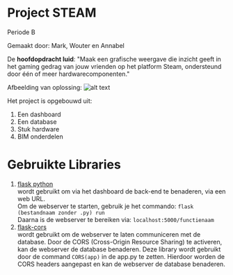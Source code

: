 # Project STEAM
Periode B

Gemaakt door: Mark, Wouter en Annabel

De **hoofdopdracht luid**: "Maak een grafische weergave die inzicht geeft in het gaming gedrag van jouw vrienden op het platform Steam, ondersteund door één of meer hardwarecomponenten."

Afbeelding van oplossing:
![alt text](https://canvas.hu.nl/courses/32737/files/3080994/preview "image Title")

Het project is opgebouwd uit:
 1. Een dashboard
 2. Een database
 3. Stuk hardware 
 4. BIM onderdelen

 # Gebruikte Libraries
 1. [flask python](https://flask.palletsprojects.com/en/2.2.x/)\
wordt gebruikt om via het dashboard de back-end te benaderen, via een web URL.\
Om de webserver te starten, gebruik je het commando: ``flask (bestandnaam zonder .py) run``\
Daarna is de webserver te bereiken via: ``localhost:5000/functienaam``
 2. [flask-cors](https://flask-cors.readthedocs.io/en/latest/)\
wordt gebruikt om de webserver te laten communiceren met de database. Door de CORS (Cross-Origin Resource Sharing) te activeren, kan de webserver de database benaderen.
Deze library wordt gebruikt door de command ``CORS(app)`` in de app.py te zetten. Hierdoor worden de CORS headers aangepast en kan de webserver de database benaderen.

